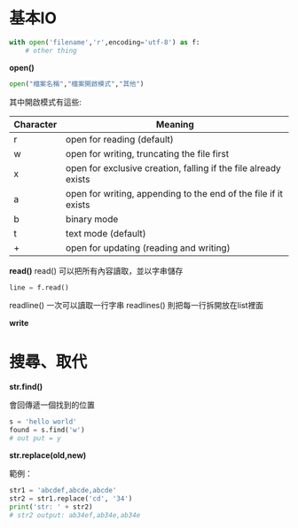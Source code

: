 # 基本IO
~~~python
with open('filename','r',encoding='utf-8') as f:
    # other thing
~~~

**open()**

~~~python
open("檔案名稱","檔案開啟模式","其他")
~~~

其中開啟模式有這些:

|Character|Meaning|
|-|-|
|r|open for reading (default)|
|w|open for writing, truncating the file first|
|x|open for exclusive creation, falling if the file already exists|
|a|open for writing, appending to the end of the file if it exists|
|b|binary mode|
|t|text mode (default)|
|+|open for updating (reading and writing)|

**read()**
read() 可以把所有內容讀取，並以字串儲存
~~~py
line = f.read()
~~~

readline() 一次可以讀取一行字串
readlines() 則把每一行拆開放在list裡面

**write**

# 搜尋、取代

**str.find()**

會回傳遞一個找到的位置
~~~py
s = 'hello world'
found = s.find('w')
# out put = y
~~~

**str.replace(old,new)**

範例：
~~~py
str1 = 'abcdef,abcde,abcde'
str2 = str1.replace('cd', '34')
print('str: ' + str2)
# str2 output: ab34ef,ab34e,ab34e
~~~


